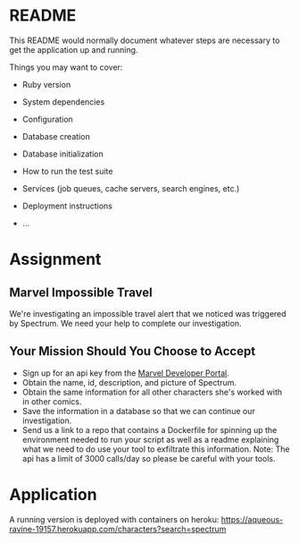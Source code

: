 # README

This README would normally document whatever steps are necessary to get the
application up and running.

Things you may want to cover:

* Ruby version

* System dependencies

* Configuration

* Database creation

* Database initialization

* How to run the test suite

* Services (job queues, cache servers, search engines, etc.)

* Deployment instructions

* ...

# Assignment

## Marvel Impossible Travel
We're investigating an impossible travel alert that we noticed was triggered by Spectrum. We need your help to complete our investigation.
## Your Mission Should You Choose to Accept
- Sign up for an api key from the [Marvel Developer Portal](https://developer.marvel.com/).
- Obtain the name, id, description, and picture of Spectrum.
- Obtain the same information for all other characters she's worked with in other comics.
- Save the information in a database so that we can continue our investigation.
- Send us a link to a repo that contains a Dockerfile for spinning up the environment needed to run your script as well as a readme explaining what we need to do use your tool to exfiltrate this information.
Note: The api has a limit of 3000 calls/day so please be careful with your tools.

# Application

A running version is deployed with containers on heroku: https://aqueous-ravine-19157.herokuapp.com/characters?search=spectrum